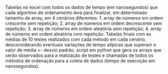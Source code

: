 Tabelas no excel com todos os dados de tempo (em nanosegundos) que cada algorítmo de ordenamento leva para finalizar, em determinado tamanho de array, em 4 cenários diferentes: 1. array de números em ordem crescente sem repetição; 2. array de números em ordem decrescente sem repetição; 3. array de números em ordem aleatória sem repetição; 4. array de números em ordem aleatória com repetição.
Tabelas finais com as médias de 10 testes realizados com cada método em cada cenário, desconsiderando eventuais variações de tempo atípicas que superam o valor de média +- desvio padrão.
script em python que gera os arrays que serão observados para a realização de testes e chamadas de todos os métodos de ordenação para a coleta de dados (tempo de execução em nanosegundos).
